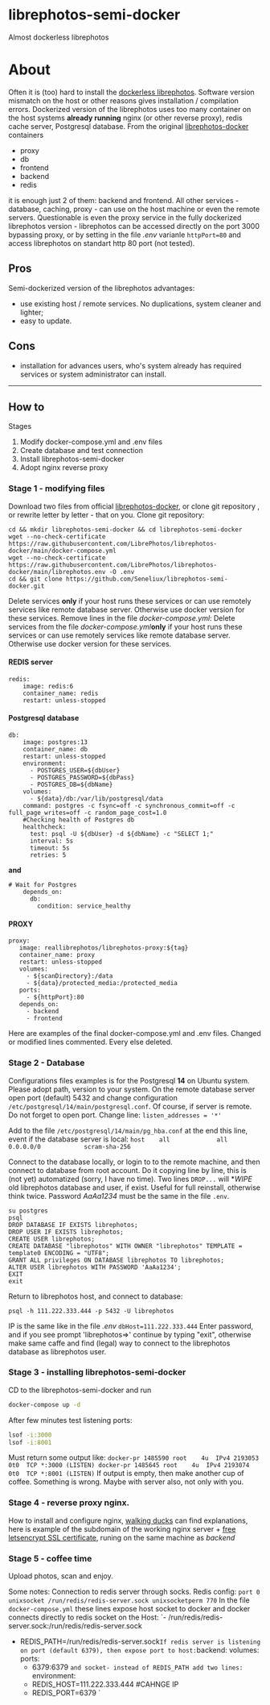 # librephotos-semi-docker
 Almost dockerless librephotos

# About
Often it is (too) hard to install the [dockerless librephotos](https://github.com/LibrePhotos/librephotos-linux "Librephotos linux"). Software version mismatch on the host or other reasons gives installation / compilation errors.
Dockerized version of the librephotos uses too many container on the host systems **already running** nginx (or other reverse proxy), redis cache server, Postgresql database. From the original [librephotos-docker](https://github.com/LibrePhotos/librephotos-docker "Librephotos docker") containers
- proxy
- db
- frontend
- backend
- redis

it is enough just 2 of them: backend and frontend. All other services - database, caching, proxy - can use on the host machine or even the remote servers.
Questionable is even the proxy service in the fully dockerized librephotos version - librephotos can be accessed directly on the port 3000 bypassing proxy, or by setting in the file _.env_ varianle `httpPort=80` and access librephotos on standart http 80 port (not tested).

## Pros
Semi-dockerized version of the librephotos advantages:
- use existing host / remote services. No duplications, system cleaner and lighter;
- easy to update.

## Cons
- installation for advances users, who's system already has required services or system administrator can install.

***

## How to
Stages
1. Modify docker-compose.yml and .env files
2. Create database and test connection
3. Install librephotos-semi-docker
4. Adopt nginx reverse proxy

### Stage 1 - modifying files
Download two files from official  [librephotos-docker](https://github.com/LibrePhotos/librephotos-docker "Librephotos docker"), or clone git repository , or rewrite letter by letter - that on you.
Clone git repository:
```
cd && mkdir librephotos-semi-docker && cd librephotos-semi-docker
wget --no-check-certificate https://raw.githubusercontent.com/LibrePhotos/librephotos-docker/main/docker-compose.yml
wget --no-check-certificate https://raw.githubusercontent.com/LibrePhotos/librephotos-docker/main/librephotos.env -O .env
cd && git clone https://github.com/Seneliux/librephotos-semi-docker.git
```
Delete services **only** if your host runs these services or can use remotely services like remote database server. Otherwise use docker version for these services.
Remove lines in the file _docker-compose.yml_:
Delete services from the file _docker-compose.yml_**only** if your host runs these services or can use remotely services like remote database server. Otherwise use docker version for these services.

#### REDIS server
```
redis:
    image: redis:6
    container_name: redis
    restart: unless-stopped
```
#### Postgresql database
```
db:
    image: postgres:13
    container_name: db
    restart: unless-stopped
    environment:
      - POSTGRES_USER=${dbUser}
      - POSTGRES_PASSWORD=${dbPass}
      - POSTGRES_DB=${dbName}
    volumes:
      - ${data}/db:/var/lib/postgresql/data
    command: postgres -c fsync=off -c synchronous_commit=off -c full_page_writes=off -c random_page_cost=1.0
    #Checking health of Postgres db
    healthcheck:
      test: psql -U ${dbUser} -d ${dbName} -c "SELECT 1;"
      interval: 5s
      timeout: 5s
      retries: 5
```
**and**
```
# Wait for Postgres
    depends_on:
      db:
        condition: service_healthy
```
#### PROXY
```
proxy:
   image: reallibrephotos/librephotos-proxy:${tag}
   container_name: proxy
   restart: unless-stopped
   volumes:
     - ${scanDirectory}:/data
     - ${data}/protected_media:/protected_media
   ports:
     - ${httpPort}:80
   depends_on:
     - backend
     - frontend
```
Here are examples of the final docker-compose.yml and .env files. Changed or modified lines commented. Every else deleted.

### Stage 2 - Database
Configurations files examples is for the Postgresql **14** on Ubuntu system. Please adopt path, version to your system.
On the remote database server open port (default) 5432 and change configuration  `/etc/postgresql/14/main/postgresql.conf`. Of course, if server is remote. Do not forget to open port.
Change line:
`listen_addresses = '*'`

Add to the file `/etc/postgresql/14/main/pg_hba.conf` at the end this line, event if the database server is local:
`host    all             all             0.0.0.0/0            scram-sha-256`

Connect to the database locally, or login to to the remote machine, and then connect to database from root account. Do it copying line by line, this is (not yet) automatized (sorry, I have no time). Two lines `DROP...` will **WIPE* old librephotos database and user, if exist. Useful for full reinstall, otherwise think twice. Password _AaAa1234_ must be the same in the file `.env`.

```
su postgres
psql
DROP DATABASE IF EXISTS librephotos;
DROP USER IF EXISTS librephotos;
CREATE USER librephotos;
CREATE DATABASE "librephotos" WITH OWNER "librephotos" TEMPLATE = template0 ENCODING = "UTF8";
GRANT ALL privileges ON DATABASE librephotos TO librephotos;
ALTER USER librephotos WITH PASSWORD 'AaAa1234';
EXIT
exit
```

Return to librephotos host, and connect to database:

```
psql -h 111.222.333.444 -p 5432 -U librephotos
```
IP is the same like in the file _.env_ `dbHost=111.222.333.444`
Enter password, and if you see prompt 'librephotos=>' continue by typing "exit", otherwise make same caffe and find (legal) way to connect to the librephotos database as librephotos user.

### Stage 3 - installing librephotos-semi-docker
CD to the librephotos-semi-docker and run
```bash
docker-compose up -d
```
After few minutes test listening ports:
```bash
lsof -i:3000
lsof -i:8001
```
Must return some output like:
`docker-pr 1485590 root    4u  IPv4 2193053      0t0  TCP *:3000 (LISTEN)
docker-pr 1485645 root    4u  IPv4 2193074      0t0  TCP *:8001 (LISTEN)`
If output is empty, then make another cup of coffee. Something is wrong. Maybe with server also, not only with you.

### Stage 4 - reverse proxy nginx.

How to install and configure nginx, [walking ducks](https://duckduckgo.com/ "ungoogle - privacz is important!") can find explanations, here is example of the subdomain of the working nginx server + [free letsencrypt SSL certificate](https://letsencrypt.org/ "letsencrypt"), runing on the same machine as _backend_

### Stage 5 - coffee time

Upload photos, scan and enjoy.

Some notes:
Connection to redis server through socks. Redis config:
`port 0
unixsocket /run/redis/redis-server.sock
unixsocketperm 770`
In the file `docker-compose.yml` these lines expose host socket to docker and docker connects directly to redis socket on the Host:
`- /run/redis/redis-server.sock:/run/redis/redis-server.sock
- REDIS_PATH=/run/redis/redis-server.sock`
If redis server is listening on port (default 6379), then expose port to host:
`backend:
  volumes:
    ports:
    - 6379:6379
`
and socket- instead of REDIS_PATH add two lines:
`
environment:
  - REDIS_HOST=111.222.333.444   #CAHNGE IP
  - REDIS_PORT=6379
`
